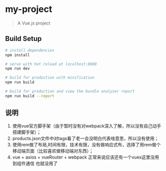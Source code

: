 # my-project

> A Vue.js project

## Build Setup

``` bash
# install dependencies
npm install

# serve with hot reload at localhost:8080
npm run dev

# build for production with minification
npm run build

# build for production and view the bundle analyzer report
npm run build --report
```
## 说明

1. 使用vue官方脚手架（由于暂时没有对webpack深入了解，所以没有自己动手搭建脚手架）；
2. products.json文件中对tags看了老一会没明白代表啥意思，所以没有使用；
3. 使用rem做了布局,时间有限，技术有限，没有做响应式布，选择了用rem做个移动端页面（比较喜欢做移动端对东西）；
4. vue + axios + vueRouter + webpack 正常来说应该还有一个vuex这里没用到组件通信 也就没用了
